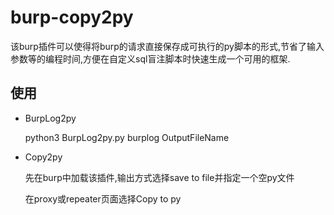 # burp-copy2py

该burp插件可以使得将burp的请求直接保存成可执行的py脚本的形式,节省了输入参数等的编程时间,方便在自定义sql盲注脚本时快速生成一个可用的框架.

## 使用

- BurpLog2py

  python3 BurpLog2py.py burplog OutputFileName

- Copy2py

  先在burp中加载该插件,输出方式选择save to file并指定一个空py文件

  在proxy或repeater页面选择Copy to py